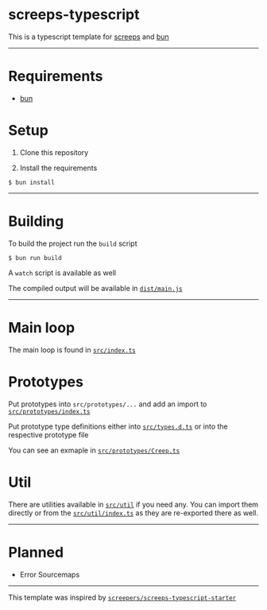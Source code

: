 # screeps-typescript

This is a typescript template for [screeps](https://screeps.com) and [bun](https://bun.sh/)

---

# Requirements

- [bun](https://bun.sh/)

# Setup

1. Clone this repository

2. Install the requirements
```shell
$ bun install
```

---

# Building

To build the project run the `build` script
```shell
$ bun run build
```
A `watch` script is available as well

The compiled output will be available in [`dist/main.js`](./dist/main.js)

---

# Main loop

The main loop is found in [`src/index.ts`](./src/index.ts)

# Prototypes

Put prototypes into `src/prototypes/...` and add an import to [`src/prototypes/index.ts`](./src/prototypes/index.ts)

Put prototype type definitions either into [`src/types.d.ts`](./src/types.d.ts) or into the respective prototype file

You can see an exmaple in [`src/prototypes/Creep.ts`](./src/prototypes/Creep.ts)

# Util

There are utilities available in [`src/util`](./src/util) if you need any.
You can import them directly or from the [`src/util/index.ts`](./src/util/index.ts) as they are re-exported there as well.

---

# Planned
- Error Sourcemaps

---

This template was inspired by [`screepers/screeps-typescript-starter`](https://github.com/screepers/screeps-typescript-starter)
